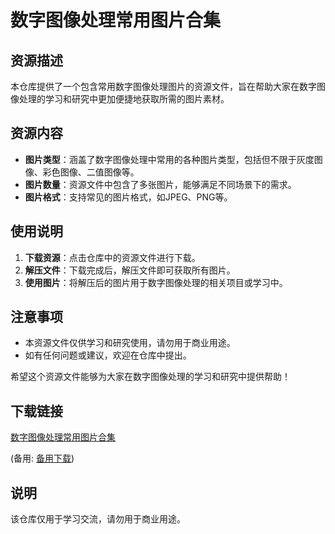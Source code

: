 # 数字图像处理常用图片合集

## 资源描述

本仓库提供了一个包含常用数字图像处理图片的资源文件，旨在帮助大家在数字图像处理的学习和研究中更加便捷地获取所需的图片素材。

## 资源内容

- **图片类型**：涵盖了数字图像处理中常用的各种图片类型，包括但不限于灰度图像、彩色图像、二值图像等。
- **图片数量**：资源文件中包含了多张图片，能够满足不同场景下的需求。
- **图片格式**：支持常见的图片格式，如JPEG、PNG等。

## 使用说明

1. **下载资源**：点击仓库中的资源文件进行下载。
2. **解压文件**：下载完成后，解压文件即可获取所有图片。
3. **使用图片**：将解压后的图片用于数字图像处理的相关项目或学习中。

## 注意事项

- 本资源文件仅供学习和研究使用，请勿用于商业用途。
- 如有任何问题或建议，欢迎在仓库中提出。

希望这个资源文件能够为大家在数字图像处理的学习和研究中提供帮助！

## 下载链接
[数字图像处理常用图片合集](https://pan.quark.cn/s/e422b8d7f73d) 

(备用: [备用下载](https://pan.baidu.com/s/1RZtYa12XY7Um1qNKteilhA?pwd=1234))

## 说明

该仓库仅用于学习交流，请勿用于商业用途。
